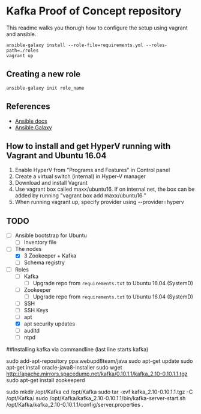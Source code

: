 # Kafka Proof of Concept repository

This readme walks you thorugh how to configure the setup using vagrant and
ansible.

    ansible-galaxy install --role-file=requirements.yml --roles-path=./roles
    vagrant up

## Creating a new role

    ansible-galaxy init role_name

## References

 - [Ansible docs][ansible-docs]
 - [Ansible Galaxy][ansible-galaxy]

## How to install and get HyperV running with Vagrant and Ubuntu 16.04

1. Enable HyperV from "Programs and Features" in Control panel
2. Create a virtual switch (internal) in Hyper-V manager
3. Download and install Vagrant
4. Use vagrant box called maxx/ubuntu16. If on internal net, the box can be
   added by running "vagrant box add maxx/ubuntu16 <path>"
5. When running vagrant up, specify provider using --provider=hyperv

## TODO

 - [ ] Ansible bootstrap for Ubuntu
   - [ ] Inventory file
 - [ ] The nodes
   - [x] 3 Zookeeper + Kafka
   - [ ] Schema registry
 - [ ] Roles
   - [ ] Kafka
     - [ ] Upgrade repo from `requirements.txt` to Ubuntu 16.04 (SystemD)
   - [ ] Zookeeper
     - [ ] Upgrade repo from `requirements.txt` to Ubuntu 16.04 (SystemD)
   - [ ] SSH
   - [ ] SSH Keys
   - [ ] apt
   - [x] apt security updates
   - [ ] auditd
   - [ ] ntpd

 [ansible-docs]: https://docs.ansible.com/
 [ansible-galaxy]: https://docs.ansible.com/ansible/galaxy.html
 
 ##Installing kafka via commandline (last line starts kafka)
 
sudo add-apt-repository ppa:webupd8team/java
sudo apt-get update
sudo apt-get install oracle-java8-installer
sudo wget http://apache.mirrors.spacedump.net/kafka/0.10.1.1/kafka_2.10-0.10.1.1.tgz
sudo apt-get install zookeeperd

sudo mkdir /opt/Kafka
cd /opt/Kafka
sudo tar -xvf kafka_2.10-0.10.1.1.tgz -C /opt/Kafka/
sudo  /opt/Kafka/kafka_2.10-0.10.1.1/bin/kafka-server-start.sh /opt/Kafka/kafka_2.10-0.10.1.1/config/server.properties
.

